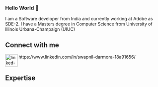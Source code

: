 ### Hello World 👋
I am a Software developer from India and currently working at Adobe as SDE-2.
I have a Masters degree in Computer Science from University of Illinois Urbana-Champaign (UIUC)
<br>
## Connect with me
<img align="left" height="40px" width = "40px" alt="linked-in" src="https://media-exp1.licdn.com/dms/image/C5103AQH3Fx2GGmR4ow/profile-displayphoto-shrink_800_800/0/1583948859070?e=1632960000&v=beta&t=bA_2efUPR-g8XYZ944lOdaieqHa8iLLOtCt_heRhS1k" />
https://www.linkedin.com/in/swapnil-darmora-18a91656/
<br>
<br>

## Expertise

